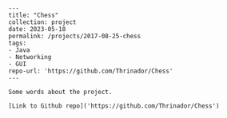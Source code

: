     ---
    title: "Chess"
    collection: project
    date: 2023-05-18
    permalink: /projects/2017-08-25-chess
    tags:
    - Java
    - Networking
    - GUI
    repo-url: 'https://github.com/Thrinador/Chess'
    ---

    Some words about the project.

    [Link to Github repo]('https://github.com/Thrinador/Chess')